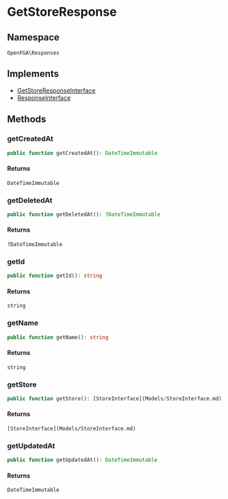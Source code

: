 # GetStoreResponse


## Namespace
`OpenFGA\Responses`

## Implements
* [GetStoreResponseInterface](Responses/GetStoreResponseInterface.md)
* [ResponseInterface](Responses/ResponseInterface.md)

## Methods
### getCreatedAt

```php
public function getCreatedAt(): DateTimeImmutable
```



#### Returns
`DateTimeImmutable` 

### getDeletedAt

```php
public function getDeletedAt(): ?DateTimeImmutable
```



#### Returns
`?DateTimeImmutable` 

### getId

```php
public function getId(): string
```



#### Returns
`string` 

### getName

```php
public function getName(): string
```



#### Returns
`string` 

### getStore

```php
public function getStore(): [StoreInterface](Models/StoreInterface.md)
```



#### Returns
`[StoreInterface](Models/StoreInterface.md)` 

### getUpdatedAt

```php
public function getUpdatedAt(): DateTimeImmutable
```



#### Returns
`DateTimeImmutable` 

